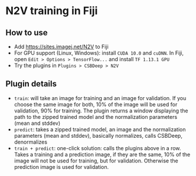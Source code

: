 # N2V training in Fiji

## How to use
- Add https://sites.imagej.net/N2V to Fiji
- For GPU support (Linux, Windows): install `CUDA 10.0` and `cuDNN`. In Fiji, open `Edit > Options > TensorFlow...` and install `TF 1.13.1 GPU`
- Try the plugins in `Plugins > CSBDeep > N2V`

## Plugin details 
- `train`: will take an image for training and an image for validation. If you choose the same image for both, 10% of the image will be used for validation, 90% for training. The plugin returns a window displaying the path to the zipped trained model and the normalization parameters (mean and stddev)
- `predict`: takes a zipped trained model, an image and the normalization parameters (mean and stddev), basically normalizes, calls CSBDeep, denormalizes
- `train + predict`: one-click solution: calls the plugins above in a row. Takes a training and a prediction image, if they are the same, 10% of the image will not be used for training, but for validation. Otherwise the prediction image is used for validation.
